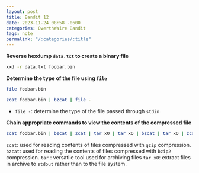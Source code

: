 ```yaml
---
layout: post
title: Bandit 12
date: 2023-11-24 08:58 -0600
categories: OvertheWire Bandit
tags: note
permalink: "/:categories/:title"
---
```


**Reverse hexdump `data.txt` to create a binary file**
```bash
xxd -r data.txt foobar.bin
```

**Determine the type of the file using `file`**
```bash
file foobar.bin
```

```bash
zcat foobar.bin | bzcat | file -
```
- `file -`: determine the type of the file passed through `stdin`

**Chain appropriate commands to view the contents of the compressed file**
```bash
zcat foobar.bin | bzcat | zcat | tar xO | tar xO | bzcat | tar xO | zcat | cat 
```


`zcat`:  used for reading contents of files compressed with `gzip` compression. 
`bzcat`:  used for reading the contents of files compressed with `bzip2` compression.
`tar` : versatile tool used for archiving files
`tar xO`: extract files in archive to `stdout` rather than to the file system. 